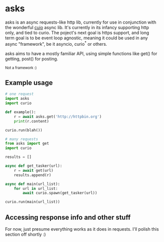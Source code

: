 # asks
asks is an async requests-like http lib, currently for use in conjunction with the wonderful [cuio](https://github.com/dabeaz/curio) async lib. It's currently in its infancy supporting http only, and tied to curio. 
The poject's next goal is https support, and long term goal is to be event loop agnostic, meaning it could be used in any async 
"framework", be it asyncio, curio<sup>*</sup> or others.

asks aims to have a mostly familiar API, using simple functions like get() for getting, post() for posting.

<sup>Not a framework :)</sup>

## Example usage

```python
# one request
import asks
import curio

def example():
    r = await asks.get('http://httpbin.org')
    print(r.content)

curio.run(blah())
```
```python
# many requests
from asks import get
import curio

results = []

async def get_tasker(url):
    r = await get(url)
    results.append(r)

async def main(url_list):
    for url in url_list:
        await curio.spawn(get_tasker(url))

curio.run(main(url_list))
```

## Accessing response info and other stuff

For now, just presume everything works as it does in requests. I'll polish this section off shortly :)